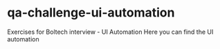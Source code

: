 # qa-challenge-ui-automation
Exercises for Boltech interview - UI Automation
Here you can find the UI automation
